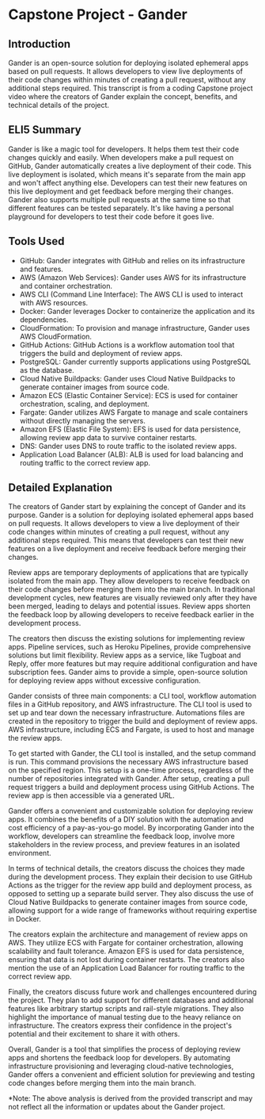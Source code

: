 # Capstone Project - Gander

## Introduction
Gander is an open-source solution for deploying isolated ephemeral apps based on pull requests. It allows developers to view live deployments of their code changes within minutes of creating a pull request, without any additional steps required. This transcript is from a coding Capstone project video where the creators of Gander explain the concept, benefits, and technical details of the project. 

## ELI5 Summary
Gander is like a magic tool for developers. It helps them test their code changes quickly and easily. When developers make a pull request on GitHub, Gander automatically creates a live deployment of their code. This live deployment is isolated, which means it's separate from the main app and won't affect anything else. Developers can test their new features on this live deployment and get feedback before merging their changes. Gander also supports multiple pull requests at the same time so that different features can be tested separately. It's like having a personal playground for developers to test their code before it goes live.

## Tools Used
- GitHub: Gander integrates with GitHub and relies on its infrastructure and features.
- AWS (Amazon Web Services): Gander uses AWS for its infrastructure and container orchestration.
- AWS CLI (Command Line Interface): The AWS CLI is used to interact with AWS resources.
- Docker: Gander leverages Docker to containerize the application and its dependencies.
- CloudFormation: To provision and manage infrastructure, Gander uses AWS CloudFormation.
- GitHub Actions: GitHub Actions is a workflow automation tool that triggers the build and deployment of review apps.
- PostgreSQL: Gander currently supports applications using PostgreSQL as the database.
- Cloud Native Buildpacks: Gander uses Cloud Native Buildpacks to generate container images from source code.
- Amazon ECS (Elastic Container Service): ECS is used for container orchestration, scaling, and deployment.
- Fargate: Gander utilizes AWS Fargate to manage and scale containers without directly managing the servers.
- Amazon EFS (Elastic File System): EFS is used for data persistence, allowing review app data to survive container restarts.
- DNS: Gander uses DNS to route traffic to the isolated review apps.
- Application Load Balancer (ALB): ALB is used for load balancing and routing traffic to the correct review app.

## Detailed Explanation

The creators of Gander start by explaining the concept of Gander and its purpose. Gander is a solution for deploying isolated ephemeral apps based on pull requests. It allows developers to view a live deployment of their code changes within minutes of creating a pull request, without any additional steps required. This means that developers can test their new features on a live deployment and receive feedback before merging their changes.

Review apps are temporary deployments of applications that are typically isolated from the main app. They allow developers to receive feedback on their code changes before merging them into the main branch. In traditional development cycles, new features are visually reviewed only after they have been merged, leading to delays and potential issues. Review apps shorten the feedback loop by allowing developers to receive feedback earlier in the development process.

The creators then discuss the existing solutions for implementing review apps. Pipeline services, such as Heroku Pipelines, provide comprehensive solutions but limit flexibility. Review apps as a service, like Tugboat and Reply, offer more features but may require additional configuration and have subscription fees. Gander aims to provide a simple, open-source solution for deploying review apps without excessive configuration.

Gander consists of three main components: a CLI tool, workflow automation files in a GitHub repository, and AWS infrastructure. The CLI tool is used to set up and tear down the necessary infrastructure. Automations files are created in the repository to trigger the build and deployment of review apps. AWS infrastructure, including ECS and Fargate, is used to host and manage the review apps.

To get started with Gander, the CLI tool is installed, and the setup command is run. This command provisions the necessary AWS infrastructure based on the specified region. This setup is a one-time process, regardless of the number of repositories integrated with Gander. After setup, creating a pull request triggers a build and deployment process using GitHub Actions. The review app is then accessible via a generated URL.

Gander offers a convenient and customizable solution for deploying review apps. It combines the benefits of a DIY solution with the automation and cost efficiency of a pay-as-you-go model. By incorporating Gander into the workflow, developers can streamline the feedback loop, involve more stakeholders in the review process, and preview features in an isolated environment.

In terms of technical details, the creators discuss the choices they made during the development process. They explain their decision to use GitHub Actions as the trigger for the review app build and deployment process, as opposed to setting up a separate build server. They also discuss the use of Cloud Native Buildpacks to generate container images from source code, allowing support for a wide range of frameworks without requiring expertise in Docker.

The creators explain the architecture and management of review apps on AWS. They utilize ECS with Fargate for container orchestration, allowing scalability and fault tolerance. Amazon EFS is used for data persistence, ensuring that data is not lost during container restarts. The creators also mention the use of an Application Load Balancer for routing traffic to the correct review app.

Finally, the creators discuss future work and challenges encountered during the project. They plan to add support for different databases and additional features like arbitrary startup scripts and rail-style migrations. They also highlight the importance of manual testing due to the heavy reliance on infrastructure. The creators express their confidence in the project's potential and their excitement to share it with others.

Overall, Gander is a tool that simplifies the process of deploying review apps and shortens the feedback loop for developers. By automating infrastructure provisioning and leveraging cloud-native technologies, Gander offers a convenient and efficient solution for previewing and testing code changes before merging them into the main branch.

*Note: The above analysis is derived from the provided transcript and may not reflect all the information or updates about the Gander project.